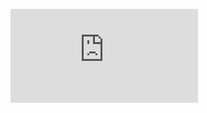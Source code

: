 

![sketches](https://github.com/nmolnar-parsons/major-studio-1/blob/main/sketches/MS1_01B_Sketches.pdf)

